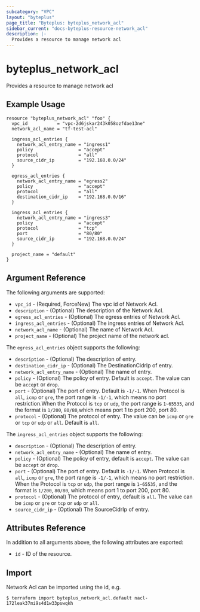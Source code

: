 ```yaml
---
subcategory: "VPC"
layout: "byteplus"
page_title: "Byteplus: byteplus_network_acl"
sidebar_current: "docs-byteplus-resource-network_acl"
description: |-
  Provides a resource to manage network acl
---
```

# byteplus_network_acl
Provides a resource to manage network acl
## Example Usage
```hcl
resource "byteplus_network_acl" "foo" {
  vpc_id           = "vpc-2d6jskar243k058ozfdae13ne"
  network_acl_name = "tf-test-acl"

  ingress_acl_entries {
    network_acl_entry_name = "ingress1"
    policy                 = "accept"
    protocol               = "all"
    source_cidr_ip         = "192.168.0.0/24"
  }

  egress_acl_entries {
    network_acl_entry_name = "egress2"
    policy                 = "accept"
    protocol               = "all"
    destination_cidr_ip    = "192.168.0.0/16"
  }

  ingress_acl_entries {
    network_acl_entry_name = "ingress3"
    policy                 = "accept"
    protocol               = "tcp"
    port                   = "80/80"
    source_cidr_ip         = "192.168.0.0/24"
  }

  project_name = "default"
}
```
## Argument Reference
The following arguments are supported:
* `vpc_id` - (Required, ForceNew) The vpc id of Network Acl.
* `description` - (Optional) The description of the Network Acl.
* `egress_acl_entries` - (Optional) The egress entries of Network Acl.
* `ingress_acl_entries` - (Optional) The ingress entries of Network Acl.
* `network_acl_name` - (Optional) The name of Network Acl.
* `project_name` - (Optional) The project name of the network acl.

The `egress_acl_entries` object supports the following:

* `description` - (Optional) The description of entry.
* `destination_cidr_ip` - (Optional) The DestinationCidrIp of entry.
* `network_acl_entry_name` - (Optional) The name of entry.
* `policy` - (Optional) The policy of entry. Default is `accept`. The value can be `accept` or `drop`.
* `port` - (Optional) The port of entry. Default is `-1/-1`. When Protocol is `all`, `icmp` or `gre`, the port range is `-1/-1`, which means no port restriction.When the Protocol is `tcp` or `udp`, the port range is `1~65535`, and the format is `1/200`, `80/80`,which means port 1 to port 200, port 80.
* `protocol` - (Optional) The protocol of entry. The value can be `icmp` or `gre` or `tcp` or `udp` or `all`. Default is `all`.

The `ingress_acl_entries` object supports the following:

* `description` - (Optional) The description of entry.
* `network_acl_entry_name` - (Optional) The name of entry.
* `policy` - (Optional) The policy of entry, default is `accept`. The value can be `accept` or `drop`.
* `port` - (Optional) The port of entry. Default is `-1/-1`. When Protocol is `all`, `icmp` or `gre`, the port range is `-1/-1`, which means no port restriction. When the Protocol is `tcp` or `udp`, the port range is `1~65535`, and the format is `1/200`, `80/80`, which means port 1 to port 200, port 80.
* `protocol` - (Optional) The protocol of entry, default is `all`. The value can be `icmp` or `gre` or `tcp` or `udp` or `all`.
* `source_cidr_ip` - (Optional) The SourceCidrIp of entry.

## Attributes Reference
In addition to all arguments above, the following attributes are exported:
* `id` - ID of the resource.



## Import
Network Acl can be imported using the id, e.g.
```
$ terraform import byteplus_network_acl.default nacl-172leak37mi9s4d1w33pswqkh
```

